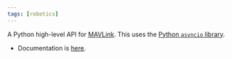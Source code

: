 ```yaml
---
tags: [robotics]
---
```


A Python high-level API for [MAVLink](./MAVLink.md). This uses the [Python `asyncio` library](https://docs.python.org/3/library/asyncio.html).
- Documentation is [here](http://mavsdk-python-docs.s3-website.eu-central-1.amazonaws.com/).

